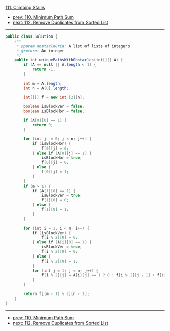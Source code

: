 [111. Climbing Stairs](http://www.lintcode.com/problem/climbing-stairs)

- [prev: 110. Minimum Path Sum](110-minimum-path-sum.md)
- [next: 112. Remove Duplicates from Sorted List](112-remove-duplicates-from-sorted-list.md)

---

```java
public class Solution {
    /**
     * @param obstacleGrid: A list of lists of integers
     * @return: An integer
     */
    public int uniquePathsWithObstacles(int[][] A) {
        if (A == null || A.length < 1) {
            return -1;
        }

        int m = A.length;
        int n = A[0].length;

        int[][] f = new int [2][n];

        boolean isBlockVer = false;
        boolean isBlockHor = false;

        if (A[0][0] == 1) {
            return 0;
        }

        for (int j  = 0; j < n; j++) {
            if (isBlockHor) {
                f[0][j] = 0;
            } else if (A[0][j] == 1) {
                isBlockHor = true;
                f[0][j] = 0;
            } else {
                f[0][j] = 1;
            }
        }
        if (m > 1) {
            if (A[1][0] == 1) {
                isBlockVer = true;
                f[1][0] = 0;
            } else {
                f[1][0] = 1;
            }
        }

        for (int i = 1; i < m; i++) {
            if (isBlockVer) {
                f[i % 2][0] = 0;
            } else if (A[i][0] == 1) {
                isBlockVer = true;
                f[i % 2][0] = 0;
            } else {
                f[i % 2][0] = 1;
            }
            for (int j = 1; j < n; j++) {
                f[i % 2][j] = A[i][j] == 1 ? 0 : f[i % 2][j - 1] + f[(i - 1) % 2][j];
            }
        }

        return f[(m - 1) % 2][n - 1];
    }
}
```

---

- [prev: 110. Minimum Path Sum](110-minimum-path-sum.md)
- [next: 112. Remove Duplicates from Sorted List](112-remove-duplicates-from-sorted-list.md)
